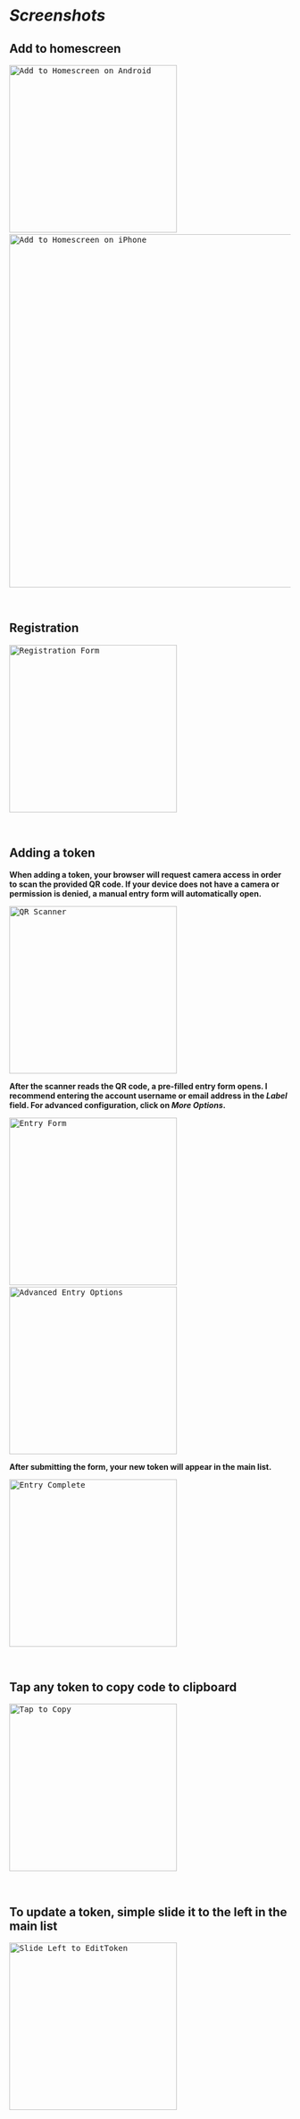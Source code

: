 # *Screenshots*

## Add to homescreen

<kbd><img src="https://ultraotp.com/nocache/media/add-to-hs_android.gif" width="300px" alt="Add to Homescreen on Android"></kbd>
&nbsp;&nbsp;&nbsp;&nbsp;&nbsp;&nbsp;&nbsp;&nbsp;
<kbd><img src="https://ultraotp.com/nocache/media/add-to-hs_iphone.gif" height="633px" alt="Add to Homescreen on iPhone"></kbd>

<br>

## Registration

<kbd><img src="https://ultraotp.com/nocache/media/register.png" width="300px" alt="Registration Form"></kbd>

<br>

## Adding a token

**When adding a token, your browser will request camera access in order to scan the provided QR code. If your device does not have a camera or permission is denied, a manual entry form will automatically open.**

<kbd><img src="https://ultraotp.com/nocache/media/scanning.png" width="300px" alt="QR Scanner"></kbd>

**After the scanner reads the QR code, a pre-filled entry form opens. I recommend entering the account username or email address in the *Label* field. For advanced configuration, click on *More Options*.**

<kbd><img src="https://ultraotp.com/nocache/media/entry-form.png" width="300px" alt="Entry Form"></kbd>
&nbsp;&nbsp;
<kbd><img src="https://ultraotp.com/nocache/media/entry-form-advanced.png" width="300px" alt="Advanced Entry Options"></kbd>

**After submitting the form, your new token will appear in the main list.**

<kbd><img src="https://ultraotp.com/nocache/media/token-list-first.png" width="300px" alt="Entry Complete"></kbd>

<br>

## Tap any token to copy code to clipboard

<kbd><img src="https://ultraotp.com/nocache/media/copy-token.gif" width="300px" alt="Tap to Copy"></kbd>

<br>

## To update a token, simple slide it to the left in the main list
<kbd><img src="https://ultraotp.com/nocache/media/edit-token.gif" width="300px" alt="Slide Left to EditToken"></kbd>




